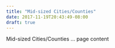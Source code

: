 ```yaml
---
title: "Mid-sized Cities/Counties"
date: 2017-11-19T20:43:49-08:00
draft: true
---
```


Mid-sized Cities/Counties ... page content

